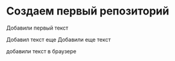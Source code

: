 # Создаем первый репозиторий

Добавили первый текст 

Добавил текст еще 
Добавили еще текст 

добавили текст в браузере 


